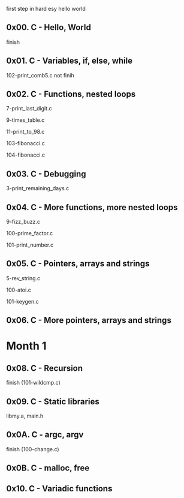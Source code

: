 first step in hard esy hello world

## 0x00. C - Hello, World
finish

## 0x01. C - Variables, if, else, while
102-print_comb5.c not finih

## 0x02. C - Functions, nested loops
7-print_last_digit.c

9-times_table.c

11-print_to_98.c

103-fibonacci.c

104-fibonacci.c

## 0x03. C - Debugging
3-print_remaining_days.c

## 0x04. C - More functions, more nested loops
9-fizz_buzz.c

100-prime_factor.c

101-print_number.c

## 0x05. C - Pointers, arrays and strings
5-rev_string.c

100-atoi.c

101-keygen.c

## 0x06. C - More pointers, arrays and strings
# Month 1
## 0x08. C - Recursion
finish
(101-wildcmp.c)
## 0x09. C - Static libraries
libmy.a, main.h

## 0x0A. C - argc, argv
finish
(100-change.c)

## 0x0B. C - malloc, free
## 0x10. C - Variadic functions


